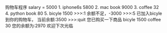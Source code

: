 购物车程序
        salary = 5000
        1.  iphone6s  5800
        2.  mac book    9000
        3.  coffee      32
        4.  python book    80
        5.  bicyle         1500
      >>>:1
         余额不足，-3000
      >>>:5
      已加入bicyle 到你的购物车， 当前余额:3500
      >>>:quit
      您已购买一下商品
      bicyle    1500
      coffee    30
      您的余额为:2970
      欢迎下次光临